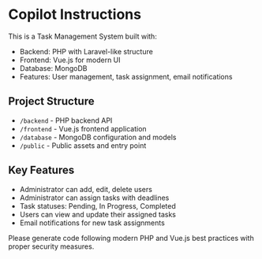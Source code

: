 # Copilot Instructions

<!-- Use this file to provide workspace-specific custom instructions to Copilot. For more details, visit https://code.visualstudio.com/docs/copilot/copilot-customization#_use-a-githubcopilotinstructionsmd-file -->

This is a Task Management System built with:
- Backend: PHP with Laravel-like structure
- Frontend: Vue.js for modern UI
- Database: MongoDB
- Features: User management, task assignment, email notifications

## Project Structure
- `/backend` - PHP backend API
- `/frontend` - Vue.js frontend application
- `/database` - MongoDB configuration and models
- `/public` - Public assets and entry point

## Key Features
- Administrator can add, edit, delete users
- Administrator can assign tasks with deadlines
- Task statuses: Pending, In Progress, Completed
- Users can view and update their assigned tasks
- Email notifications for new task assignments

Please generate code following modern PHP and Vue.js best practices with proper security measures.
